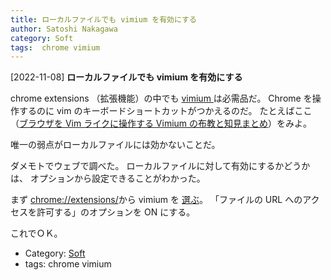 ```yaml
---
title: ローカルファイルでも vimium を有効にする
author: Satoshi Nakagawa
category: Soft
tags:  chrome vimium
---
```


[2022-11-08] **ローカルファイルでも vimium を有効にする** 

 chrome extensions 
（拡張機能）の中でも
[vimium ](https://chrome.google.com/webstore/detail/vimium/dbepggeogbaibhgnhhndojpepiihcmeb?hl=ja)は必需品だ。
Chrome を操作するのに vim のキーボードショートカットがつかえるのだ。
たとえばここ
（[ブラウザを Vim ライクに操作する Vimium の布教と知見まとめ](https://zenn.dev/mkobayashime/articles/vimium-vim-browser?utm_source=pocket_saves)）をみよ。

 唯一の弱点がローカルファイルには効かないことだ。

 ダメモトでウェブで調べた。
ローカルファイルに対して有効にするかどうかは、
オプションから設定できることがわかった。

 まず
[chrome://extensions/](chrome://extensions/)から
vimium を
[選ぶ](chrome://extensions/?id=dbepggeogbaibhgnhhndojpepiihcmeb)。
「ファイルの URL へのアクセスを許可する」のオプションを ON にする。

 これでＯＫ。

- Category: [Soft](https://merapano.github.io/categories.html#Soft)
- tags:  chrome vimium
